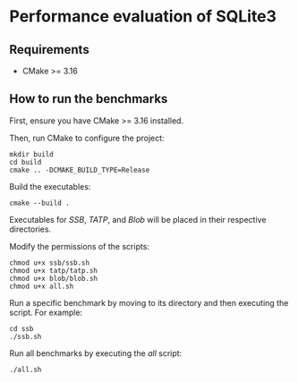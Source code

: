 # Performance evaluation of SQLite3

## Requirements

* CMake >= 3.16

## How to run the benchmarks

First, ensure you have CMake >= 3.16 installed.

Then, run CMake to configure the project:
```
mkdir build
cd build
cmake .. -DCMAKE_BUILD_TYPE=Release
```

Build the executables:
```
cmake --build .
```
Executables for *SSB*, *TATP*, and *Blob* will be placed in their respective directories.

Modify the permissions of the scripts:
```
chmod u+x ssb/ssb.sh
chmod u+x tatp/tatp.sh
chmod u+x blob/blob.sh
chmod u+x all.sh
```

Run a specific benchmark by moving to its directory and then executing the script. For example:
```
cd ssb
./ssb.sh
```

Run all benchmarks by executing the *all* script:
```
./all.sh
```
